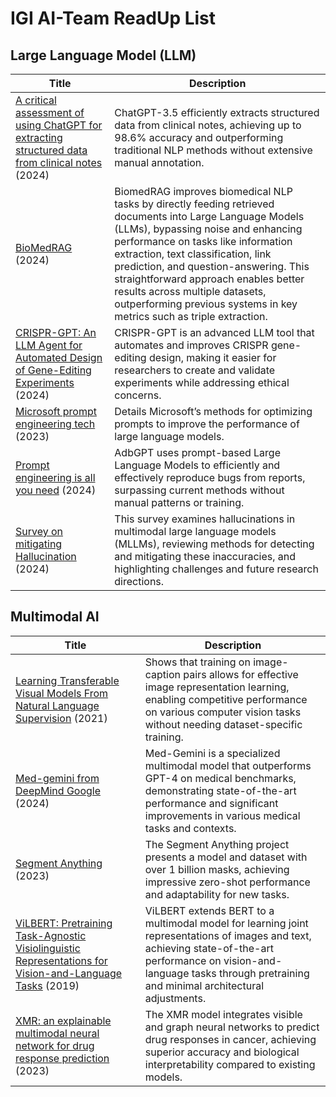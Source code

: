 # IGI AI-Team ReadUp List

## Large Language Model (LLM)

| Title | Description |
| ------ | ------ |
| [A critical assessment of using ChatGPT for extracting structured data from clinical notes](https://www.nature.com/articles/s41746-024-01079-8) (2024) | ChatGPT-3.5 efficiently extracts structured data from clinical notes, achieving up to 98.6% accuracy and outperforming traditional NLP methods without extensive manual annotation. |
| [BioMedRAG](https://arxiv.org/abs/2405.00465) (2024) | BiomedRAG improves biomedical NLP tasks by directly feeding retrieved documents into Large Language Models (LLMs), bypassing noise and enhancing performance on tasks like information extraction, text classification, link prediction, and question-answering. This straightforward approach enables better results across multiple datasets, outperforming previous systems in key metrics such as triple extraction. |
| [CRISPR-GPT: An LLM Agent for Automated Design of Gene-Editing Experiments](https://www.biorxiv.org/content/10.1101/2024.04.25.591003v1.full.pdf) (2024) | CRISPR-GPT is an advanced LLM tool that automates and improves CRISPR gene-editing design, making it easier for researchers to create and validate experiments while addressing ethical concerns. |
| [Microsoft prompt engineering tech](https://www.microsoft.com/en-us/research/blog/the-power-of-prompting/) (2023) | Details Microsoft’s methods for optimizing prompts to improve the performance of large language models. |
| [Prompt engineering is all you need](https://arxiv.org/pdf/2306.01987) (2024) | AdbGPT uses prompt-based Large Language Models to efficiently and effectively reproduce bugs from reports, surpassing current methods without manual patterns or training. |
| [Survey on mitigating Hallucination](https://arxiv.org/abs/2404.18930) (2024) | This survey examines hallucinations in multimodal large language models (MLLMs), reviewing methods for detecting and mitigating these inaccuracies, and highlighting challenges and future research directions. |


## Multimodal AI

| Title | Description |
| ------ | ------ |
| [Learning Transferable Visual Models From Natural Language Supervision](https://arxiv.org/pdf/2103.00020) (2021) | Shows that training on image-caption pairs allows for effective image representation learning, enabling competitive performance on various computer vision tasks without needing dataset-specific training. |
| [Med-gemini from DeepMind Google](https://arxiv.org/pdf/2404.18416) (2024) | Med-Gemini is a specialized multimodal model that outperforms GPT-4 on medical benchmarks, demonstrating state-of-the-art performance and significant improvements in various medical tasks and contexts. |
| [Segment Anything](https://arxiv.org/pdf/2304.02643) (2023) | The Segment Anything project presents a model and dataset with over 1 billion masks, achieving impressive zero-shot performance and adaptability for new tasks. |
| [ViLBERT: Pretraining Task-Agnostic Visiolinguistic Representations for Vision-and-Language Tasks](https://arxiv.org/pdf/1908.02265) (2019) | ViLBERT extends BERT to a multimodal model for learning joint representations of images and text, achieving state-of-the-art performance on vision-and-language tasks through pretraining and minimal architectural adjustments. |
| [XMR: an explainable multimodal neural network for drug response prediction](https://pubmed.ncbi.nlm.nih.gov/37600972/) (2023) | The XMR model integrates visible and graph neural networks to predict drug responses in cancer, achieving superior accuracy and biological interpretability compared to existing models. |

